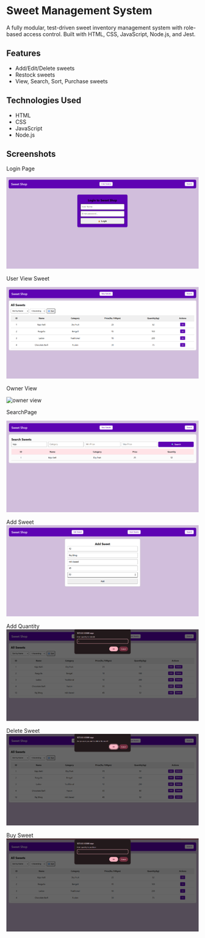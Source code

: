 # Sweet Management System

A fully modular, test-driven sweet inventory management system with role-based access control. Built with HTML, CSS, JavaScript, Node.js, and Jest.

## Features
- Add/Edit/Delete sweets
- Restock sweets
- View, Search, Sort, Purchase sweets

## Technologies Used
- HTML
- CSS
- JavaScript
- Node.js


## Screenshots
Login Page

![Login Page](./Login%20Page.png)

User View Sweet

![user view](./User%20View%20Sweet.png)

Owner View

![owner view](./ht)

SearchPage

![search page](./Search%20Page.png)

Add Sweet
![add sweet](./Add%20Sweet.png)

Add Quantity
![add sweet](./Add%20Quantity.png)

Delete Sweet
![delete sweet](./Delete%20Sweet.png)

Buy Sweet
![buy sweet](./Buy%20Sweet.png)
